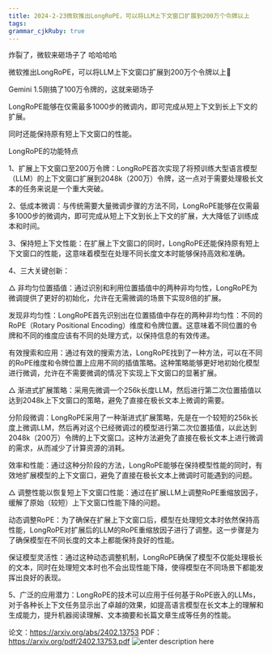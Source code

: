```yaml
---
title: 2024-2-23微软推出LongRoPE，可以将LLM上下文窗口扩展到200万个令牌以上
tags: 
grammar_cjkRuby: true
---
```


炸裂了，微软来砸场子了 哈哈哈哈

微软推出LongRoPE，可以将LLM上下文窗口扩展到200万个令牌以上🤣

Gemini 1.5刚搞了100万令牌的，这就来砸场子

LongRoPE能够在仅需最多1000步的微调内，即可完成从短上下文到长上下文的扩展。

同时还能保持原有短上下文窗口的性能。

LongRoPE的功能特点

1、扩展上下文窗口至200万令牌：LongRoPE首次实现了将预训练大型语言模型（LLM）的上下文窗口扩展到2048k（200万）令牌，这一点对于需要处理极长文本的任务来说是一个重大突破。

2、低成本微调：与传统需要大量微调步骤的方法不同，LongRoPE能够在仅需最多1000步的微调内，即可完成从短上下文到长上下文的扩展，大大降低了训练成本和时间。

3、保持短上下文性能：在扩展上下文窗口的同时，LongRoPE还能保持原有短上下文窗口的性能，这意味着模型在处理不同长度文本时能够保持高效和准确。

4、三大关键创新：

△ 非均匀位置插值：通过识别和利用位置插值中的两种非均匀性，LongRoPE为微调提供了更好的初始化，允许在无需微调的场景下实现8倍的扩展。

发现非均匀性：LongRoPE首先识别出在位置插值中存在的两种非均匀性：不同的RoPE（Rotary Positional Encoding）维度和令牌位置。这意味着不同位置的令牌和不同的维度应该有不同的处理方式，以保持信息的有效传递。

有效搜索和应用：通过有效的搜索方法，LongRoPE找到了一种方法，可以在不同的RoPE维度和令牌位置上应用不同的插值策略。这种策略能够更好地初始化模型进行微调，允许在不需要微调的情况下实现上下文窗口的显著扩展。

△ 渐进式扩展策略：采用先微调一个256k长度LLM，然后进行第二次位置插值以达到2048k上下文窗口的策略，避免了直接在极长文本上微调的需要。

分阶段微调：LongRoPE采用了一种渐进式扩展策略，先是在一个较短的256k长度上微调LLM，然后再对这个已经微调过的模型进行第二次位置插值，以此达到2048k（200万）令牌的上下文窗口。这种方法避免了直接在极长文本上进行微调的需求，从而减少了计算资源的消耗。

效率和性能：通过这种分阶段的方法，LongRoPE能够在保持模型性能的同时，有效地扩展模型的上下文窗口，避免了直接在极长文本上微调时可能遇到的问题。

△ 调整性能以恢复短上下文窗口性能：通过在扩展LLM上调整RoPE重缩放因子，缓解了原始（较短）上下文窗口性能下降的问题。

动态调整RoPE：为了确保在扩展上下文窗口后，模型在处理短文本时依然保持高性能，LongRoPE对扩展后的LLM的RoPE重缩放因子进行了调整。这一步骤是为了确保模型在不同长度的文本上都能保持良好的性能。

保证模型灵活性：通过这种动态调整机制，LongRoPE确保了模型不仅能处理极长的文本，同时在处理短文本时也不会出现性能下降，使得模型在不同场景下都能发挥出良好的表现。

5、广泛的应用潜力：LongRoPE的技术可以应用于任何基于RoPE嵌入的LLMs，对于各种长上下文任务显示出了卓越的效果，如提高语言模型在长文本上的理解和生成能力，提升机器阅读理解、文本摘要和长篇文章生成等任务的性能。

论文：https://arxiv.org/abs/2402.13753
PDF：https://arxiv.org/pdf/2402.13753.pdf
![enter description here](https://i.imgur.com/ZETAXHm.jpeg)